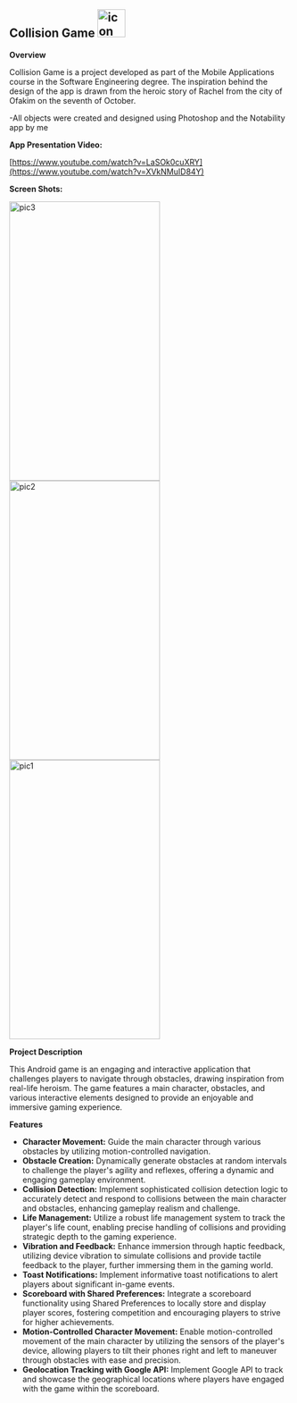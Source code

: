  <h2>Collision Game  <img src="https://github.com/Noam0/Mobile-Collision-Game2/assets/101128914/abcd8058-7223-4dc7-a413-6759ce4eac02" alt="icon" width="50" height="50">
 </h2>

  <p><strong>Overview</strong></p>
  <p>Collision Game is a project developed as part of the Mobile Applications course in the Software Engineering degree.
   The inspiration behind the design of the app is drawn from the heroic story of Rachel from the city of Ofakim on the seventh of October.</p>
  
<p>-All objects were created and designed using Photoshop and the Notability app by me</p>

<p><strong>App Presentation Video:</strong></p>

[https://www.youtube.com/watch?v=LaSOk0cuXRY](https://www.youtube.com/watch?v=XVkNMuID84Y)


<p><strong>Screen Shots:</strong></p>


<img src="https://github.com/Noam0/Mobile-Collision-Game2/assets/101128914/e65f1a7a-f4f4-419d-96d7-f3a10dbcdca0" alt="pic3" width="270" height="500">
<img src="https://github.com/Noam0/Mobile-Collision-Game2/assets/101128914/6b823187-d57a-4867-931d-68017653fd92" alt="pic2" width="270" height="500">
<img src="https://github.com/Noam0/Mobile-Collision-Game2/assets/101128914/e501979d-0c0c-42eb-8b20-8e98d0a0e84d" alt="pic1" width="270" height="500">

<p></p>
 <p><strong>Project Description</strong></p>
  <p>This Android game is an engaging and interactive application that challenges players to navigate through obstacles, drawing inspiration from real-life heroism. The game features a main character, obstacles, and various interactive elements designed to provide an enjoyable and immersive gaming experience.</p>

  <p><strong>Features</strong></p>
<ul>
  <li><strong>Character Movement:</strong> Guide the main character through various obstacles by utilizing motion-controlled navigation.</li>
  <li><strong>Obstacle Creation:</strong> Dynamically generate obstacles at random intervals to challenge the player's agility and reflexes, offering a dynamic and engaging gameplay environment.</li>
  <li><strong>Collision Detection:</strong> Implement sophisticated collision detection logic to accurately detect and respond to collisions between the main character and obstacles, enhancing gameplay realism and challenge.</li>
  <li><strong>Life Management:</strong> Utilize a robust life management system to track the player's life count, enabling precise handling of collisions and providing strategic depth to the gaming experience.</li>
  <li><strong>Vibration and Feedback:</strong> Enhance immersion through haptic feedback, utilizing device vibration to simulate collisions and provide tactile feedback to the player, further immersing them in the gaming world.</li>
  <li><strong>Toast Notifications:</strong> Implement informative toast notifications to alert players about significant in-game events.</li>
  <li><strong>Scoreboard with Shared Preferences:</strong> Integrate a scoreboard functionality using Shared Preferences to locally store and display player scores, fostering competition and encouraging players to strive for higher achievements.</li>
  <li><strong>Motion-Controlled Character Movement:</strong> Enable motion-controlled movement of the main character by utilizing the sensors of the player's device, allowing players to tilt their phones right and left to maneuver through obstacles with ease and precision.</li>
  <li><strong>Geolocation Tracking with Google API:</strong> Implement Google API to track and showcase the geographical locations where players have engaged with the game within the scoreboard.</li>
</ul>

</body>
